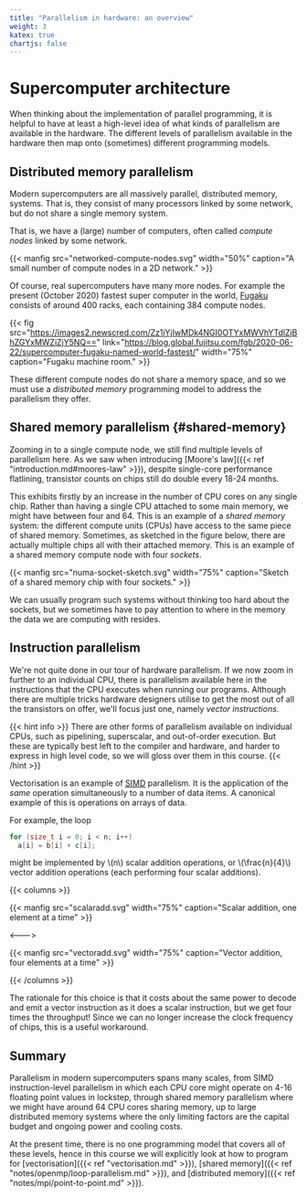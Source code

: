 ```yaml
---
title: "Parallelism in hardware: an overview"
weight: 3
katex: true
chartjs: false
---
```


# Supercomputer architecture

When thinking about the implementation of parallel programming, it is
helpful to have at least a high-level idea of what kinds of
parallelism are available in the hardware. The different levels of
parallelism available in the hardware then map onto (sometimes)
different programming models.

## Distributed memory parallelism

Modern supercomputers are all massively parallel, distributed memory,
systems. That is, they consist of many processors linked by some
network, but do not share a single memory system.

That is, we have a (large) number of computers, often called _compute
nodes_ linked by some network.

{{< manfig src="networked-compute-nodes.svg"
    width="50%"
    caption="A small number of compute nodes in a 2D network." >}}
    
Of course, real supercomputers have many more nodes. For example the
present (October 2020) fastest super computer in the world,
[Fugaku](https://blog.global.fujitsu.com/fgb/2020-06-22/supercomputer-fugaku-named-world-fastest/)
consists of around 400 racks, each containing 384 compute nodes.

{{< fig
    src="https://images2.newscred.com/Zz1iYjIwMDk4NGI0OTYxMWVhYTdlZjBhZGYxMWZiZjY5NQ=="
    link="https://blog.global.fujitsu.com/fgb/2020-06-22/supercomputer-fugaku-named-world-fastest/"
    width="75%"
    caption="Fugaku machine room." >}}

These different compute nodes do not share a memory space, and so we
must use a _distributed memory_ programming model to address the
parallelism they offer.

## Shared memory parallelism {#shared-memory}

Zooming in to a single compute node, we still find multiple levels of
parallelism here. As we saw when introducing [Moore's law]({{<
ref "introduction.md#moores-law" >}}), despite single-core performance
flatlining, transistor counts on chips still do double every 18-24
months.

This exhibits firstly by an increase in the number of CPU cores on any
single chip. Rather than having a single CPU attached to some main
memory, we might have between four and 64. This is an example of a
_shared memory_ system: the different compute units (CPUs) have access
to the same piece of shared memory. Sometimes, as sketched in the
figure below, there are actually multiple chips all with their
attached memory. This is an example of a shared memory compute node
with four _sockets_.

{{< manfig
    src="numa-socket-sketch.svg"
    width="75%"
    caption="Sketch of a shared memory chip with four sockets." >}}
    
We can usually program such systems without thinking too hard about
the sockets, but we sometimes have to pay attention to where in the
memory the data we are computing with resides.

## Instruction parallelism

We're not quite done in our tour of hardware parallelism. If we now
zoom in further to an individual CPU, there is parallelism available
here in the instructions that the CPU executes when running our
programs. Although there are multiple tricks hardware designers utilise
to get the most out of all the transistors on offer, we'll focus just
one, namely _vector instructions_. 

{{< hint info >}}
There are other forms of parallelism available on individual CPUs,
such as pipelining, superscalar, and out-of-order execution. But these
are typically best left to the compiler and hardware, and harder to
express in high level code, so we will gloss over them in this course.
{{< /hint >}}

Vectorisation is an example of [<abbr title="Single Instruction
Multiple Data">SIMD</abbr>](https://en.wikipedia.org/wiki/SIMD)
parallelism. It is the application of the _same_ operation
simultaneously to a number of data items. A canonical example of this
is operations on arrays of data.

For example, the loop

```c
for (size_t i = 0; i < n; i++)
  a[i] = b[i] + c[i];
```

might be implemented by \\(n\\) scalar addition operations, or
\\(\frac{n}{4}\\) vector addition operations (each performing four
scalar additions).

{{< columns >}}

{{< manfig src="scalaradd.svg"
    width="75%"
    caption="Scalar addition, one element at a time" >}}
    
<--->

{{< manfig src="vectoradd.svg"
    width="75%"
    caption="Vector addition, four elements at a time" >}}

{{< /columns >}}

The rationale for this choice is that it costs about the same
power to decode and emit a vector instruction as it does a scalar
instruction, but we get four times the throughput! Since we can no
longer increase the clock frequency of chips, this is a useful
workaround.

## Summary

Parallelism in modern supercomputers spans many scales, from SIMD
instruction-level parallelism in which each CPU core might operate on
4-16 floating point values in lockstep, through shared memory
parallelism where we might have around 64 CPU cores sharing memory, up
to large distributed memory systems where the only limiting factors are
the capital budget and ongoing power and cooling costs.

At the present time, there is no one programming model that covers all
of these levels, hence in this course we will explicitly look at how
to program for [vectorisation]({{< ref "vectorisation.md" >}}), [shared
memory]({{< ref "notes/openmp/loop-parallelism.md" >}}), and [distributed
memory]({{< ref "notes/mpi/point-to-point.md" >}}).
